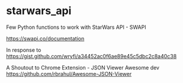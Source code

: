 # starwars_api
Few Python functions to work with StarWars API - SWAPI

https://swapi.co/documentation

In response to
https://gist.github.com/wryfi/a34452ac0f6ae89e45c5dbc2c8a40c38

A Shoutout to Chrome Extension - JSON Viewer Awesome dev 
https://github.com/rbrahul/Awesome-JSON-Viewer
